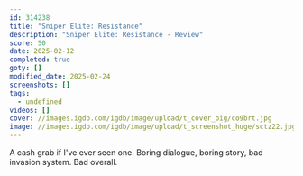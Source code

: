 ```yaml
---
id: 314238
title: "Sniper Elite: Resistance"
description: "Sniper Elite: Resistance - Review"
score: 50
date: 2025-02-12
completed: true
goty: []
modified_date: 2025-02-24
screenshots: []
tags:
  - undefined
videos: []
cover: //images.igdb.com/igdb/image/upload/t_cover_big/co9brt.jpg
image: //images.igdb.com/igdb/image/upload/t_screenshot_huge/sctz22.jpg
---
```

A cash grab if I've ever seen one. Boring dialogue, boring story, bad invasion system. Bad overall.